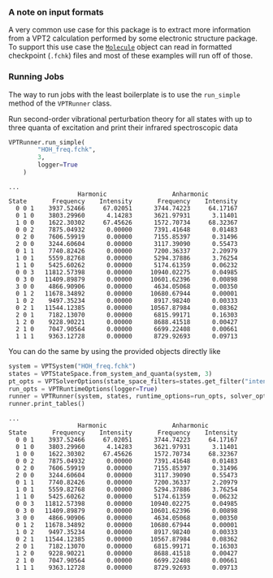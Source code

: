 
### A note on input formats

A very common use case for this package is to extract more information from a VPT2 calculation
performed by some electronic structure package. To support this use case the [`Molecule`](../Molecools/Molecule.md)
object can read in formatted checkpoint (`.fchk`) files and most of these examples will run off of those.

### Running Jobs

The way to run jobs with the least boilerplate is to use the `run_simple` method of the `VPTRunner` class.

Run second-order vibrational perturbation theory for all states with up to 
three quanta of excitation and print their infrared spectroscopic data

<div class="card in-out-block" markdown="1" id="Markdown_code">

```python
VPTRunner.run_simple(
        "HOH_freq.fchk",
        3,
        logger=True
    )
```

<div class="card-body out-block" markdown="1">

```lang-none
...
                   Harmonic                  Anharmonic
State       Frequency    Intensity       Frequency    Intensity
  0 0 1    3937.52466     67.02051      3744.74223     64.17167
  0 1 0    3803.29960      4.14283      3621.97931      3.11401
  1 0 0    1622.30302     67.45626      1572.70734     68.32367
  0 0 2    7875.04932      0.00000      7391.41648      0.01483
  0 2 0    7606.59919      0.00000      7155.85397      0.31496
  2 0 0    3244.60604      0.00000      3117.39090      0.55473
  0 1 1    7740.82426      0.00000      7200.36337      2.20979
  1 0 1    5559.82768      0.00000      5294.37886      3.76254
  1 1 0    5425.60262      0.00000      5174.61359      0.06232
  0 0 3   11812.57398      0.00000     10940.02275      0.04985
  0 3 0   11409.89879      0.00000     10601.62396      0.00898
  3 0 0    4866.90906      0.00000      4634.05068      0.00350
  0 1 2   11678.34892      0.00000     10680.67944      0.00001
  1 0 2    9497.35234      0.00000      8917.98240      0.00333
  0 2 1   11544.12385      0.00000     10567.87984      0.08362
  2 0 1    7182.13070      0.00000      6815.99171      0.16303
  1 2 0    9228.90221      0.00000      8688.41518      0.00427
  2 1 0    7047.90564      0.00000      6699.22408      0.00661
  1 1 1    9363.12728      0.00000      8729.92693      0.09713
```

</div>
</div>

You can do the same by using the provided objects directly like

<div class="card in-out-block" markdown="1" id="Markdown_code">

```python
system = VPTSystem("HOH_freq.fchk")
states = VPTStateSpace.from_system_and_quanta(system, 3)
pt_opts = VPTSolverOptions(state_space_filters=states.get_filter("intensities"))
run_opts = VPTRuntimeOptions(logger=True)
runner = VPTRunner(system, states, runtime_options=run_opts, solver_options=pt_opts)
runner.print_tables()
``` 

<div class="card-body out-block" markdown="1">

```lang-none
...
                   Harmonic                  Anharmonic
State       Frequency    Intensity       Frequency    Intensity
  0 0 1    3937.52466     67.02051      3744.74223     64.17167
  0 1 0    3803.29960      4.14283      3621.97931      3.11401
  1 0 0    1622.30302     67.45626      1572.70734     68.32367
  0 0 2    7875.04932      0.00000      7391.41648      0.01483
  0 2 0    7606.59919      0.00000      7155.85397      0.31496
  2 0 0    3244.60604      0.00000      3117.39090      0.55473
  0 1 1    7740.82426      0.00000      7200.36337      2.20979
  1 0 1    5559.82768      0.00000      5294.37886      3.76254
  1 1 0    5425.60262      0.00000      5174.61359      0.06232
  0 0 3   11812.57398      0.00000     10940.02275      0.04985
  0 3 0   11409.89879      0.00000     10601.62396      0.00898
  3 0 0    4866.90906      0.00000      4634.05068      0.00350
  0 1 2   11678.34892      0.00000     10680.67944      0.00001
  1 0 2    9497.35234      0.00000      8917.98240      0.00333
  0 2 1   11544.12385      0.00000     10567.87984      0.08362
  2 0 1    7182.13070      0.00000      6815.99171      0.16303
  1 2 0    9228.90221      0.00000      8688.41518      0.00427
  2 1 0    7047.90564      0.00000      6699.22408      0.00661
  1 1 1    9363.12728      0.00000      8729.92693      0.09713
```

</div>
</div>